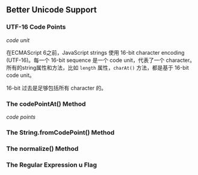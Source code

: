 ## Better Unicode Support

### UTF-16 Code Points

_code unit_

在ECMAScript 6之前，JavaScript strings 使用 16-bit character encoding \(UTF-16\)。每一个 16-bit sequence 是一个 code unit，代表了一个 character。所有的string属性和方法，比如 `length` 属性，`charAt()` 方法，都是基于 16-bit code unit。

16-bit 过去是足够包括所有 character 的。

### The codePointAt\(\) Method

_code points_

### The String.fromCodePoint\(\) Method

### The normalize\(\) Method

### The Regular Expression u Flag



